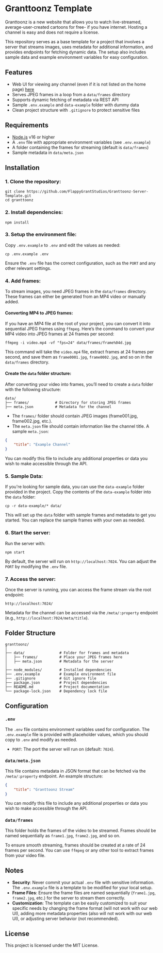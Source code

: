 # Granttoonz Template

Granttoonz is a new website that allows you to watch live-streamed, average-user-created cartoons for free- if you have internet. Hosting a channel is easy and does not require a license.

This repository serves as a base template for a project that involves a server that streams images, uses metadata for additional information, and provides endpoints for fetching dynamic data. The setup also includes sample data and example environment variables for easy configuration.

## Features
- Web UI for viewing any channel (even if it is not listed on the home page) [here](https://granttoonz.flappygrant.com)
- Serves JPEG frames in a loop from a `data/frames` directory
- Supports dynamic fetching of metadata via REST API
- Sample `.env.example` and `data-example` folder with dummy data
- Clean project structure with `.gitignore` to protect sensitive files

## Requirements
- [Node.js](https://nodejs.org/) v16 or higher
- A `.env` file with appropriate environment variables (see `.env.example`)
- A folder containing the frames for streaming (default is `data/frames`)
- Sample metadata in `data/meta.json`

## Installation

### 1. Clone the repository:
```shell
git clone https://github.com/FlappyGrantStudios/Granttoonz-Server-Template.git
cd granttoonz
```

### 2. Install dependencies:
```shell
npm install
```

### 3. Setup the environment file:
Copy `.env.example` to `.env` and edit the values as needed:

```shell
cp .env.example .env
```

Ensure the `.env` file has the correct configuration, such as the `PORT` and any other relevant settings.

### 4. Add frames:
To stream images, you need JPEG frames in the `data/frames` directory. These frames can either be generated from an MP4 video or manually added. 

#### Converting MP4 to JPEG frames:
If you have an MP4 file at the root of your project, you can convert it into sequential JPEG frames using `ffmpeg`. Here’s the command to convert your MP4 video into JPEG frames at 24 frames per second:

```shell
ffmpeg -i video.mp4 -vf "fps=24" data/frames/frame%04d.jpg
```

This command will take the `video.mp4` file, extract frames at 24 frames per second, and save them as `frame0001.jpg`, `frame0002.jpg`, and so on in the `data/frames` directory.

#### Create the `data` folder structure:
After converting your video into frames, you’ll need to create a `data` folder with the following structure:

```directory-structure
data/
├── frames/            # Directory for storing JPEG frames
├── meta.json          # Metadata for the channel
```

- The `frames/` folder should contain JPEG images (frame001.jpg, frame002.jpg, etc.).
- The `meta.json` file should contain information like the channel title. A sample `meta.json`:

```json
{
    "title": "Example Channel"
}
```

You can modify this file to include any additional properties or data you wish to make accessible through the API.

### 5. Sample Data:
If you're looking for sample data, you can use the `data-example` folder provided in the project. Copy the contents of the `data-example` folder into the `data` folder:

```shell
cp -r data-example/* data/
```

This will set up the `data` folder with sample frames and metadata to get you started. You can replace the sample frames with your own as needed.

### 6. Start the server:
Run the server with:
```shell
npm start
```

By default, the server will run on `http://localhost:7024`. You can adjust the `PORT` by modifying the `.env` file.

### 7. Access the server:
Once the server is running, you can access the frame stream via the root endpoint:

```url
http://localhost:7024/
```

Metadata for the channel can be accessed via the `/meta/:property` endpoint (e.g., `http://localhost:7024/meta/title`).

## Folder Structure

```directory-structure
granttoonz/
│
├── data/                # Folder for frames and metadata
│   ├── frames/          # Place your JPEG frames here
│   ├── meta.json        # Metadata for the server
│
├── node_modules/        # Installed dependencies
├── .env.example         # Example environment file
├── .gitignore           # Git ignore file
├── package.json         # Project dependencies
├── README.md            # Project documentation
└── package-lock.json    # Dependency lock file
```

## Configuration

### `.env`
The `.env` file contains environment variables used for configuration. The `.env.example` file is provided with placeholder values, which you should copy to `.env` and modify as needed.

- `PORT`: The port the server will run on (default: `7024`).

### `data/meta.json`
This file contains metadata in JSON format that can be fetched via the `/meta/:property` endpoint. An example structure:

```json
{
    "title": "Granttoonz Stream"
}
```

You can modify this file to include any additional properties or data you wish to make accessible through the API.

### `data/frames`
This folder holds the frames of the video to be streamed. Frames should be named sequentially as `frame1.jpg`, `frame2.jpg`, and so on.

To ensure smooth streaming, frames should be created at a rate of 24 frames per second. You can use `ffmpeg` or any other tool to extract frames from your video file.

## Notes

- **Security**: Never commit your actual `.env` file with sensitive information. The `.env.example` file is a template to be modified for your local setup.
- **Frame Files**: Ensure the frame files are named sequentially (`frame1.jpg`, `frame2.jpg`, etc.) for the server to stream them correctly.
- **Customization**: The template can be easily customized to suit your specific needs by changing the frame format (will not work with our web UI), adding more metadata properties (also will not work with our web UI), or adjusting server behavior (not recommended).

## License
This project is licensed under the MIT License.
